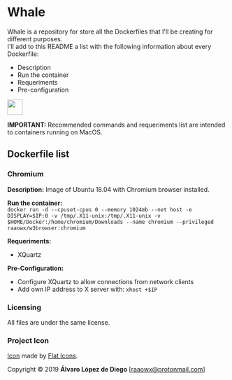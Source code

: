 # Whale

Whale is a repository for store all the Dockerfiles that I'll be creating for different purposes.  
I'll add to this README a list with the following information about every Dockerfile:
- Description
- Run the container
- Requeriments
- Pre-configuration

<img src='./whale.png' width=35>

**IMPORTANT:** Recommended commands and requeriments list are intended to containers running on MacOS.  

## Dockerfile list
### Chromium
**Description:** Image of Ubuntu 18.04 with Chromium browser installed.  

**Run the container:**  
`docker run -d --cpuset-cpus 0 --memory 1024mb --net host -e DISPLAY=$IP:0 -v /tmp/.X11-unix:/tmp/.X11-unix -v $HOME/Docker:/home/chromium/Downloads --name chromium --privileged raaowx/w3browser:chromium`  

**Requeriments:**  
- XQuartz  

**Pre-Configuration:**  
- Configure XQuartz to allow connections from network clients
- Add own IP address to X server with: `xhost +$IP`

### Licensing
All files are under the same license.  

### Project Icon
[Icon](https://www.flaticon.com/free-icon/whale_1998810) made by [Flat Icons](https://www.flaticon.com/authors/flat-icons").  

Copyright © 2019 **Álvaro López de Diego** [raaowx@protonmail.com]  